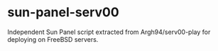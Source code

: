 # sun-panel-serv00
Independent Sun Panel script extracted from Argh94/serv00-play for deploying on FreeBSD servers.
